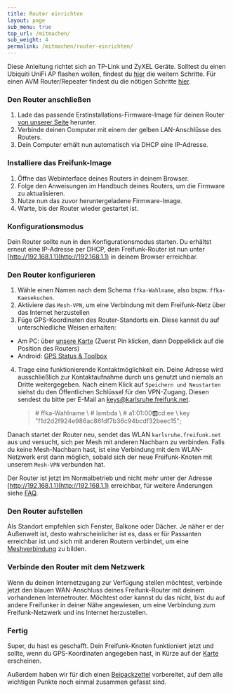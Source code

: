 ```yaml
---
title: Router einrichten
layout: page
sub_menu: true
top_url: /mitmachen/
sub_weight: 4
permalink: /mitmachen/router-einrichten/
---
```


Diese Anleitung richtet sich an TP-Link und ZyXEL Geräte.
Solltest du einen Ubiquiti UniFi AP flashen wollen, findest du [hier](https://docs.karlsruhe.freifunk.net/firmware/unifi-ac/) die weitern Schritte.
Für einen AVM Router/Repeater findest du die nötigen Schritte [hier](https://fritz-tools.readthedocs.io/de/latest/).  


### Den Router anschließen


1. Lade das passende Erstinstallations-Firmware-Image für deinen Router [von unserer Seite](https://firmware.karlsruhe.freifunk.net) herunter.
2. Verbinde deinen Computer mit einem der gelben LAN-Anschlüsse des Routers.
3. Dein Computer erhält nun automatisch via DHCP eine IP-Adresse.

### Installiere das Freifunk-Image

1. Öffne das Webinterface deines Routers in deinem Browser.
2. Folge den Anweisungen im Handbuch deines Routers, um die Firmware zu aktualisieren.
3. Nutze nun das zuvor heruntergeladene Firmware-Image.
4. Warte, bis der Router wieder gestartet ist.

### Konfigurationsmodus

Dein Router sollte nun in den Konfigurationsmodus starten. Du erhältst erneut eine IP-Adresse per DHCP, dein Freifunk-Router ist nun unter [http://192.168.1.1](http://192.168.1.1) in deinem Browser erreichbar.

### Den Router konfigurieren

1. Wähle einen Namen nach dem Schema `ffka-Wahlname`, also bspw. `ffka-Kaesekuchen`.
2. Aktiviere das `Mesh-VPN`, um eine Verbindung mit dem Freifunk-Netz über das Internet herzustellen
3. Füge GPS-Koordinaten des Router-Standorts ein. Diese kannst du auf unterschiedliche Weisen erhalten:
  - Am PC: über [unsere Karte](https://karlsruhe.freifunk.net/karte/) (Zuerst Pin klicken, dann Doppelklick auf die Position des Routers)
  - Android: [GPS Status & Toolbox](https://play.google.com/store/apps/details?id=com.eclipsim.gpsstatus2)
4. Trage eine funktionierende Kontaktmöglichkeit ein. Deine Adresse wird ausschließlich zur Kontaktaufnahme durch uns genutzt und niemals an Dritte weitergegeben.
Nach einem Klick auf `Speichern und Neustarten` siehst du den Öffentlichen Schlüssel für den VPN-Zugang. Diesen sendest du bitte per E-Mail an [keys@karlsruhe.freifunk.net](mailto:vpn-key@karlsruhe.freifunk.net).

	> &#35; ffka-Wahlname \\
	> &#35; lambda \\
	> &#35; a1:01:00:ab:cd:ee \\
	> key "f1d2d2f924e986ac86fdf7b36c94bcdf32beec15";


Danach startet der Router neu, sendet das WLAN `karlsruhe.freifunk.net` aus und versucht, sich per Mesh mit anderen Nachbarn zu verbinden. Falls du keine Mesh-Nachbarn hast, ist eine Verbindung mit dem WLAN-Netzwerk erst dann möglich, sobald sich der neue Freifunk-Knoten mit unserem `Mesh-VPN` verbunden hat.

Der Router ist jetzt im Normalbetrieb und nicht mehr unter der Adresse [http://192.168.1.1](http://192.168.1.1) erreichbar, für weitere Änderungen siehe [FAQ](/was-ist-freifunk/faq/).

### Den Router aufstellen
Als Standort empfehlen sich Fenster, Balkone oder Dächer. Je näher er der Außenwelt ist, desto wahrscheinlicher ist es, dass er für Passanten erreichbar ist und sich mit anderen Routern verbindet, um eine [Meshverbindung](https://de.wikipedia.org/wiki/Vermaschtes_Netz) zu bilden.

### Verbinde den Router mit dem Netzwerk

Wenn du deinen Internetzugang zur Verfügung stellen möchtest, verbinde jetzt den blauen WAN-Anschluss deines Freifunk-Router mit deinem vorhandenen Internetrouter. Möchtest oder kannst du das nicht, bist du auf andere Freifunker in deiner Nähe angewiesen, um eine Verbindung zum Freifunk-Netzwerk und ins Internet herzustellen.

### Fertig

Super, du hast es geschafft. Dein Freifunk-Knoten funktioniert jetzt und sollte, wenn du GPS-Koordinaten angegeben hast, in Kürze auf der [Karte](https://karlsruhe.freifunk.net/karte/) erscheinen.

Außerdem haben wir für dich einen [Beipackzettel](../..//images/freifunk_karlsruhe_beipackzettel_a5_du.pdf) vorbereitet, auf dem alle wichtigen Punkte noch einmal zusammen gefasst sind.
